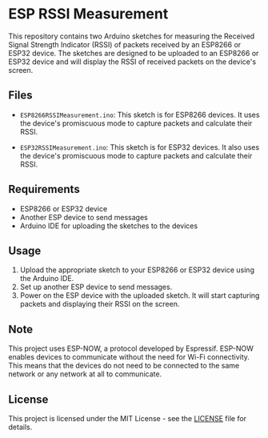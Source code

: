 # ESP RSSI Measurement

This repository contains two Arduino sketches for measuring the Received Signal Strength Indicator (RSSI) of packets received by an ESP8266 or ESP32 device. The sketches are designed to be uploaded to an ESP8266 or ESP32 device and will display the RSSI of received packets on the device's screen.

## Files

- `ESP8266RSSIMeasurement.ino`: This sketch is for ESP8266 devices. It uses the device's promiscuous mode to capture packets and calculate their RSSI.

- `ESP32RSSIMeasurement.ino`: This sketch is for ESP32 devices. It also uses the device's promiscuous mode to capture packets and calculate their RSSI.

## Requirements

- ESP8266 or ESP32 device
- Another ESP device to send messages
- Arduino IDE for uploading the sketches to the devices

## Usage

1. Upload the appropriate sketch to your ESP8266 or ESP32 device using the Arduino IDE.
2. Set up another ESP device to send messages.
3. Power on the ESP device with the uploaded sketch. It will start capturing packets and displaying their RSSI on the screen.

## Note

This project uses ESP-NOW, a protocol developed by Espressif. ESP-NOW enables devices to communicate without the need for Wi-Fi connectivity. This means that the devices do not need to be connected to the same network or any network at all to communicate.

## License

This project is licensed under the MIT License - see the [LICENSE](LICENSE) file for details.

